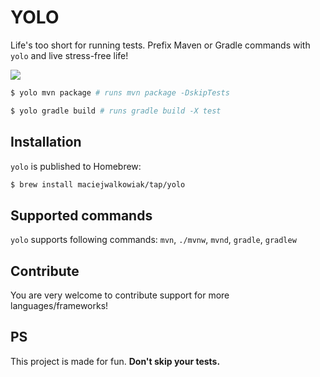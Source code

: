 # YOLO

Life's too short for running tests. Prefix Maven or Gradle commands with `yolo` and live stress-free life!

![](https://media.giphy.com/media/3o7qDQ4kcSD1PLM3BK/giphy-downsized.gif)

```bash
$ yolo mvn package # runs mvn package -DskipTests
```

```bash
$ yolo gradle build # runs gradle build -X test
```

## Installation

`yolo` is published to Homebrew:

```bash
$ brew install maciejwalkowiak/tap/yolo
```

## Supported commands

`yolo` supports following commands: `mvn`, `./mvnw`, `mvnd`, `gradle`, `gradlew`

## Contribute

You are very welcome to contribute support for more languages/frameworks!

## PS

This project is made for fun. **Don't skip your tests.**

